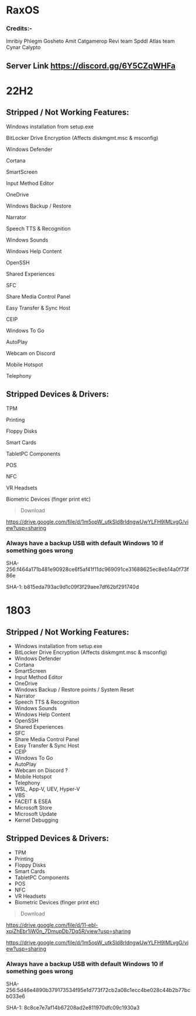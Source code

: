 # RaxOS

### Credits:-
Imribiy
Phlegm
Gosheto
Amit
Catgamerop 
Revi team
Spddl
Atlas team
Cynar
Calypto

## Server Link https://discord.gg/6Y5CZqWHFa

# 22H2
## Stripped / Not Working Features:
Windows installation from setup.exe

BitLocker Drive Encryption (Affects diskmgmt.msc & msconfig)

Windows Defender

Cortana

SmartScreen

Input Method Editor

OneDrive

Windows Backup / Restore

Narrator

Speech TTS & Recognition

Windows Sounds

Windows Help Content

OpenSSH

Shared Experiences

SFC

Share Media Control Panel

Easy Transfer & Sync Host

CEIP

Windows To Go

AutoPlay

Webcam on Discord

Mobile Hotspot

Telephony


## Stripped Devices & Drivers:
TPM

Printing

Floppy Disks

Smart Cards

TabletPC Components

POS

NFC

VR Headsets

Biometric Devices (finger print etc)


> Download

https://drive.google.com/file/d/1m5opW_utkSld8rldngwUwYLFH9IMLvgG/view?usp=sharing

### Always have a backup USB with default Windows 10 if something goes wrong

SHA-256:f464a171b481e90928ce6f5af41f11dc969091ce31688625ec8eb14a0f73f86e

SHA-1: b815eda793ac9d1c09f3f29aee7df62bf291740d


# 1803
## Stripped / Not Working Features:
- Windows installation from setup.exe
- BitLocker Drive Encryption (Affects diskmgmt.msc & msconfig)
- Windows Defender
- Cortana
- SmartScreen
- Input Method Editor
- OneDrive
- Windows Backup / Restore points / System Reset
- Narrator
- Speech TTS & Recognition
- Windows Sounds
- Windows Help Content
- OpenSSH
- Shared Experiences
- SFC
- Share Media Control Panel
- Easy Transfer & Sync Host
- CEIP
- Windows To Go
- AutoPlay
- Webcam on Discord ?
- Mobile Hotspot
- Telephony
- WSL, App-V, UEV, Hyper-V
- VBS
- FACEIT & ESEA
- Microsoft Store
- Microsoft Update
- Kernel Debugging


## Stripped Devices & Drivers:
- TPM
- Printing
- Floppy Disks
- Smart Cards
- TabletPC Components
- POS
- NFC
- VR Headsets
- Biometric Devices (finger print etc)


> Download

https://drive.google.com/file/d/11-ebl-xpiZhEbr1iW0n_7DmupDb7Dq5R/view?usp=sharing

https://drive.google.com/file/d/1m5opW_utkSld8rldngwUwYLFH9IMLvgG/view?usp=sharing

### Always have a backup USB with default Windows 10 if something goes wrong

SHA-256:5d46e4890b379173534f95e1d773f72cb2a08c1ecc4be028c44b2b77bcb033e6

SHA-1: 8c8ce7e7af14b67208ad2e811970dfc09c1930a3
